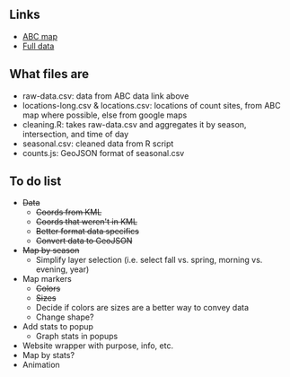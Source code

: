 Links
-----
* [ABC map](https://maps.google.com/maps/ms?msa=0&msid=207303117555710580147.0004cccef4743cbbddec0&ie=UTF8&t=m&ll=33.788849,-84.379463&spn=0.13696,0.219727&z=12&source=embed)
* [Full data](https://www.dropbox.com/sh/i1pdkccpto3rcgk/8kvUniSjZr)

What files are
--------------
* raw-data.csv: data from ABC data link above
* locations-long.csv & locations.csv: locations of count sites, from ABC map where possible, else from google maps
* cleaning.R: takes raw-data.csv and aggregates it by season, intersection, and time of day
* seasonal.csv: cleaned data from R script
* counts.js: GeoJSON format of seasonal.csv

To do list
----------
* ~~Data~~
	* ~~Coords from KML~~
	* ~~Coords that weren't in KML~~
	* ~~Better format data specifics~~
	* ~~Convert data to GeoJSON~~
* ~~Map by season~~
	* Simplify layer selection (i.e. select fall vs. spring, morning vs. evening, year)
* Map markers
	* ~~Colors~~
	* ~~Sizes~~
	* Decide if colors are sizes are a better way to convey data 
	* Change shape?
* Add stats to popup
	* Graph stats in popups
* Website wrapper with purpose, info, etc.
* Map by stats?
* Animation


